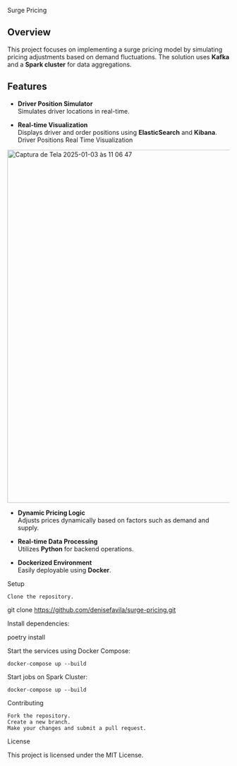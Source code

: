 Surge Pricing
## Overview

This project focuses on implementing a surge pricing model by simulating pricing adjustments based on demand fluctuations. The solution uses **Kafka** and a **Spark cluster** for data aggregations.

## Features

- **Driver Position Simulator**  
  Simulates driver locations in real-time.

- **Real-time Visualization**  
  Displays driver and order positions using **ElasticSearch** and **Kibana**.
  Driver Positions Real Time Visualization
<img width="800" alt="Captura de Tela 2025-01-03 às 11 06 47" src="https://github.com/user-attachments/assets/d49c80e4-ea83-4188-b072-f4b58b7252da" />


- **Dynamic Pricing Logic**  
  Adjusts prices dynamically based on factors such as demand and supply.

- **Real-time Data Processing**  
  Utilizes **Python** for backend operations.

- **Dockerized Environment**  
  Easily deployable using **Docker**.



Setup

    Clone the repository.

git clone https://github.com/denisefavila/surge-pricing.git

Install dependencies:

poetry install

Start the services using Docker Compose:

    docker-compose up --build

Start jobs on Spark Cluster:

    docker-compose up --build

Contributing

    Fork the repository.
    Create a new branch.
    Make your changes and submit a pull request.

License

This project is licensed under the MIT License.

